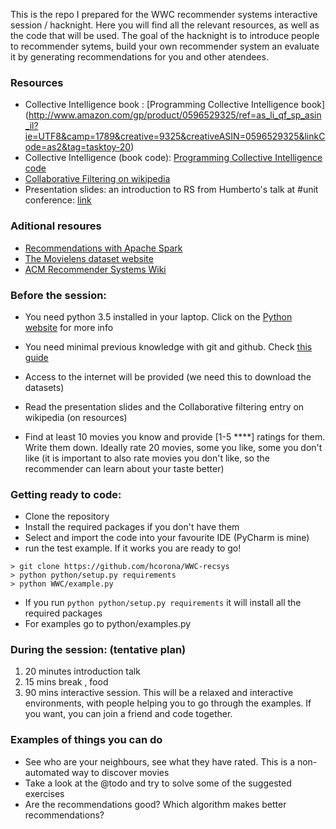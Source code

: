 This is the repo I prepared for the WWC recommender systems interactive session / hacknight.
Here you will find all the relevant resources, as well as the code that will be used.
The goal of the hacknight is to introduce people to recommender sytems, build your own recommender system an evaluate it
by generating recommendations for you and other atendees. 

### Resources
* Collective Intelligence book : [Programming Collective Intelligence book] (http://www.amazon.com/gp/product/0596529325/ref=as_li_qf_sp_asin_il?ie=UTF8&camp=1789&creative=9325&creativeASIN=0596529325&linkCode=as2&tag=tasktoy-20) 
* Collective Intelligence (book code): [Programming Collective Intelligence code](https://github.com/cataska/programming-collective-intelligence-code)
* [Collaborative Filtering on wikipedia](https://en.wikipedia.org/wiki/Collaborative_filtering)
* Presentation slides: an introduction to RS from Humberto's talk at #unit conference: [link](http://github.com/hcorona/WWC-recsys/resources/slides.pdf)

### Aditional resoures 
* [Recommendations with Apache Spark](https://www.codementor.io/spark/tutorial/building-a-recommender-with-apache-spark-python-example-app-part1)
* [The Movielens dataset website](http://grouplens.org/datasets/movielens/)
* [ACM Recommender Systems Wiki](http://www.recsyswiki.com/wiki/)


### Before the session: 
* You need python 3.5 installed in your laptop. Click on the [Python website](https://www.python.org/downloads/) for more info
* You need minimal previous knowledge with git and github. Check [this guide](https://guides.github.com/activities/hello-world/)
* Access to the internet will be provided (we need this to download the datasets)
* Read the presentation slides and the Collaborative filtering entry on wikipedia (on resources)

* Find at least 10 movies you know and provide [1-5 ****] ratings for them. Write them down. 
Ideally rate 20 movies, some you like, some you don't like (it is important to also rate movies you don't like, so the recommender can learn about your taste better)


### Getting ready to code: 
* Clone the repository 
* Install the required packages if you don't have them 
* Select and import the code into your favourite IDE (PyCharm is mine)
* run the test example. If it works you are ready to go! 

```
> git clone https://github.com/hcorona/WWC-recsys
> python python/setup.py requirements
> python WWC/example.py
```

* If you run `python python/setup.py requirements` it will install all the required packages
* For examples go to python/examples.py


### During the session: (tentative plan)
1. 20 minutes introduction talk
2. 15 mins break , food
3. 90 mins interactive session. This will be a relaxed and interactive environments, with people helping you to go through the examples.
If you want, you can join a friend and code together.

### Examples of things you can do
* See who are your neighbours, see what they have rated. This is a non-automated way to discover movies
* Take a look at the @todo and try to solve some of the suggested exercises
* Are the recommendations good? Which algorithm makes better recommendations?

